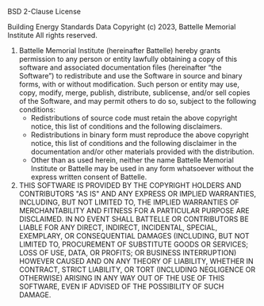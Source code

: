 BSD 2-Clause License

Building Energy Standards Data Copyright (c) 2023, Battelle Memorial Institute
All rights reserved.
1. Battelle Memorial Institute (hereinafter Battelle) hereby grants permission to any person or entity lawfully obtaining a copy of this software and associated documentation files (hereinafter “the Software”) to redistribute and use the Software in source and binary forms, with or without modification.  Such person or entity may use, copy, modify, merge, publish, distribute, sublicense, and/or sell copies of the Software, and may permit others to do so, subject to the following conditions:
   - Redistributions of source code must retain the above copyright notice, this list of conditions and the following disclaimers. 
   - Redistributions in binary form must reproduce the above copyright notice, this list of conditions and the following disclaimer in the documentation and/or other materials provided with the distribution. 
   - Other than as used herein, neither the name Battelle Memorial Institute or Battelle may be used in any form whatsoever without the express written consent of Battelle.  
2. THIS SOFTWARE IS PROVIDED BY THE COPYRIGHT HOLDERS AND CONTRIBUTORS "AS IS" AND ANY EXPRESS OR IMPLIED WARRANTIES, INCLUDING, BUT NOT LIMITED TO, THE IMPLIED WARRANTIES OF MERCHANTABILITY AND FITNESS FOR A PARTICULAR PURPOSE ARE DISCLAIMED. IN NO EVENT SHALL BATTELLE OR CONTRIBUTORS BE LIABLE FOR ANY DIRECT, INDIRECT, INCIDENTAL, SPECIAL, EXEMPLARY, OR CONSEQUENTIAL DAMAGES (INCLUDING, BUT NOT LIMITED TO, PROCUREMENT OF SUBSTITUTE GOODS OR SERVICES; LOSS OF USE, DATA, OR PROFITS; OR BUSINESS INTERRUPTION) HOWEVER CAUSED AND ON ANY THEORY OF LIABILITY, WHETHER IN CONTRACT, STRICT LIABILITY, OR TORT (INCLUDING NEGLIGENCE OR OTHERWISE) ARISING IN ANY WAY OUT OF THE USE OF THIS SOFTWARE, EVEN IF ADVISED OF THE POSSIBILITY OF SUCH DAMAGE.
